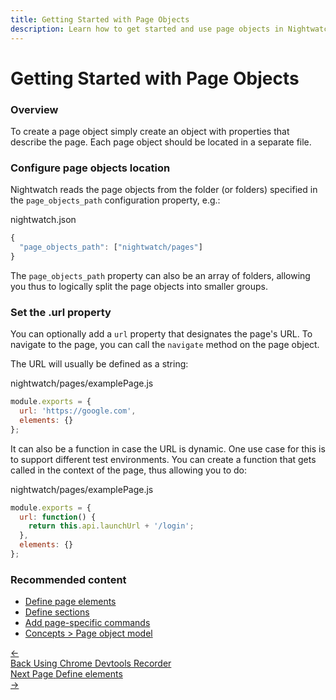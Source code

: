 ```yaml
---
title: Getting Started with Page Objects
description: Learn how to get started and use page objects in Nightwatch.
---
```


# Getting Started with Page Objects

### Overview

To create a page object simply create an object with properties that describe the page. Each page object should be located in a separate file.

### Configure page objects location

Nightwatch reads the page objects from the folder (or folders) specified in the `page_objects_path` configuration property, e.g.:

nightwatch.json

```js
{
  "page_objects_path": ["nightwatch/pages"]
}

```

The `page_objects_path` property can also be an array of folders, allowing you thus to logically split the page objects into smaller groups.

### Set the .url property

You can optionally add a `url` property that designates the page's URL. To navigate to the page, you can call the `navigate` method on the page object.

The URL will usually be defined as a string:

nightwatch/pages/examplePage.js

```js
module.exports = {
  url: 'https://google.com',
  elements: {}
};
```

It can also be a function in case the URL is dynamic. One use case for this is to support different test environments. You can create a function that gets called in the context of the page, thus allowing you to do:

nightwatch/pages/examplePage.js

```js
module.exports = {
  url: function() {
    return this.api.launchUrl + '/login';
  },
  elements: {}
};
```

### Recommended content

- [Define page elements](https://nightwatchjs.org/guide/using-page-objects/defining-elements.html)
- [Define sections](https://nightwatchjs.org/guide/using-page-objects/defining-sections.html)
- [Add page-specific commands](https://nightwatchjs.org/guide/using-page-objects/writing-page-specific-commands.html)
- [Concepts > Page object model](https://nightwatchjs.org/guide/concepts/page-object-model.html)

 <div class="doc-pagination pt-40">
  <div class="previous">
    <a href="/guide/writing-tests/chrome-devtools-recorder.html">
      <span>←</span>
        <div class="d-flex flex-column">
          <span class="smallT">Back</span>
          <span class="bigT">Using Chrome Devtools Recorder</span>
        </div>
    </a>
  </div>
  <div class="next">
    <a href="/guide/using-page-objects/defining-elements.html">
        <div class="d-flex flex-column">
          <span class="smallT">Next Page</span>
          <span class="bigT">Define elements</span>
        </div>
        <span>→</span>
    </a>
  </div>
</div>
